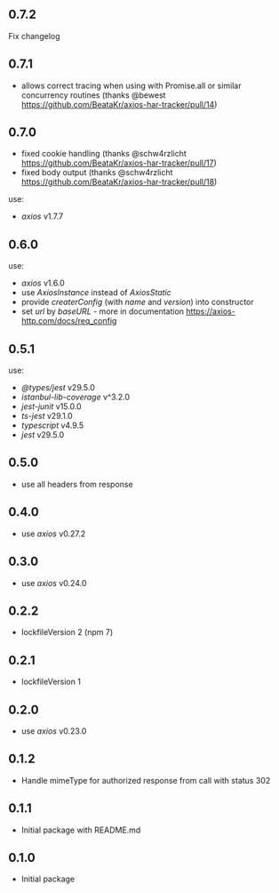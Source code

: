 ## 0.7.2

Fix changelog

## 0.7.1

- allows correct tracing when using with Promise.all or similar concurrency routines (thanks @bewest https://github.com/BeataKr/axios-har-tracker/pull/14)

## 0.7.0

- fixed cookie handling (thanks @schw4rzlicht https://github.com/BeataKr/axios-har-tracker/pull/17)
- fixed body output (thanks @schw4rzlicht https://github.com/BeataKr/axios-har-tracker/pull/18)

use:

- _axios_ v1.7.7

## 0.6.0

use:

- _axios_ v1.6.0
- use _AxiosInstance_ instead of _AxiosStatic_
- provide _createrConfig_ (with _name_ and _version_) into constructor
- set _url_ by _baseURL_ - more in documentation https://axios-http.com/docs/req_config

## 0.5.1

use:

- _@types/jest_ v29.5.0
- _istanbul-lib-coverage_ v^3.2.0
- _jest-junit_ v15.0.0
- _ts-jest_ v29.1.0
- _typescript_ v4.9.5
- _jest_ v29.5.0

## 0.5.0

- use all headers from response

## 0.4.0

- use _axios_ v0.27.2

## 0.3.0

- use _axios_ v0.24.0

## 0.2.2

- lockfileVersion 2 (npm 7)

## 0.2.1

- lockfileVersion 1

## 0.2.0

- use _axios_ v0.23.0

## 0.1.2

- Handle mimeType for authorized response from call with status 302

## 0.1.1

- Initial package with README.md

## 0.1.0

- Initial package
